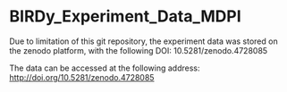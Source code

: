 # BIRDy_Experiment_Data_MDPI

Due to limitation of this git repository, the experiment data was stored on the zenodo platform, with the following DOI: 10.5281/zenodo.4728085

The data can be accessed at the following address: http://doi.org/10.5281/zenodo.4728085
